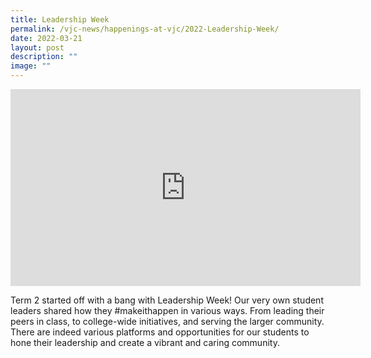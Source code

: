 ```yaml
---
title: Leadership Week
permalink: /vjc-news/happenings-at-vjc/2022-Leadership-Week/
date: 2022-03-21
layout: post
description: ""
image: ""
---
```


<iframe width="560" height="315" src="https://www.youtube.com/embed/AQLL5zGNKNY?controls=0" title="YouTube video player" frameborder="0" allow="accelerometer; autoplay; clipboard-write; encrypted-media; gyroscope; picture-in-picture" allowfullscreen></iframe>

Term 2 started off with a bang with Leadership Week! Our very own student leaders shared how they #makeithappen in various ways. From leading their peers in class, to college-wide initiatives, and serving the larger community. There are indeed various platforms and opportunities for our students to hone their leadership and create a vibrant and caring community.